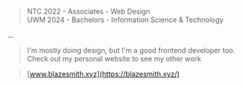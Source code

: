 > NTC 2022 - Associates - Web Design  
> UWM 2024 - Bachelors - Information Science & Technology  

...

> I'm mostly doing design, but I'm a good frontend developer too. Check out my personal website to see my other work

> [www.blazesmith.xyz](https://blazesmith.xyz/)
